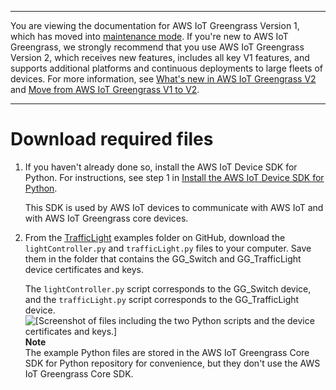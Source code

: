 --------

You are viewing the documentation for AWS IoT Greengrass Version 1, which has moved into [maintenance mode](https://docs.aws.amazon.com/greengrass/v1/developerguide/maintenance-policy.html)\. If you're new to AWS IoT Greengrass, we strongly recommend that you use AWS IoT Greengrass Version 2, which receives new features, includes all key V1 features, and supports additional platforms and continuous deployments to large fleets of devices\. For more information, see [What's new in AWS IoT Greengrass V2](https://docs.aws.amazon.com/greengrass/v2/developerguide/greengrass-v2-whats-new.html) and [Move from AWS IoT Greengrass V1 to V2](https://docs.aws.amazon.com/greengrass/v2/developerguide/move-from-v1.html)\.

--------

# Download required files<a name="file-download"></a>

1. If you haven't already done so, install the AWS IoT Device SDK for Python\. For instructions, see step 1 in [Install the AWS IoT Device SDK for Python](IoT-SDK.md)\.

   This SDK is used by AWS IoT devices to communicate with AWS IoT and with AWS IoT Greengrass core devices\.

1. From the [ TrafficLight](https://github.com/aws/aws-greengrass-core-sdk-python/tree/master/examples/TrafficLight) examples folder on GitHub, download the `lightController.py` and `trafficLight.py` files to your computer\. Save them in the folder that contains the GG\_Switch and GG\_TrafficLight device certificates and keys\.

   The `lightController.py` script corresponds to the GG\_Switch device, and the `trafficLight.py` script corresponds to the GG\_TrafficLight device\.   
![\[Screenshot of files including the two Python scripts and the device certificates and keys.\]](http://docs.aws.amazon.com/greengrass/v1/developerguide/images/gg-get-started-082.png)
**Note**  
The example Python files are stored in the AWS IoT Greengrass Core SDK for Python repository for convenience, but they don't use the AWS IoT Greengrass Core SDK\.